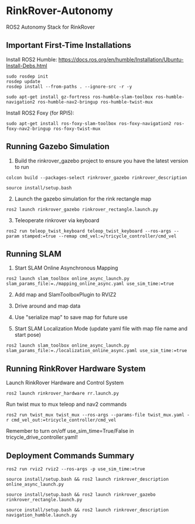 # RinkRover-Autonomy
ROS2 Autonomy Stack for RinkRover

## Important First-Time Installations
Install ROS2 Humble:
https://docs.ros.org/en/humble/Installation/Ubuntu-Install-Debs.html
```
sudo rosdep init
rosdep update
rosdep install --from-paths . --ignore-src -r -y

sudo apt-get install gz-fortress ros-humble-slam-toolbox ros-humble-navigation2 ros-humble-nav2-bringup ros-humble-twist-mux
```

Install ROS2 Foxy (for RPI5):
```
sudo apt-get install ros-foxy-slam-toolbox ros-foxy-navigation2 ros-foxy-nav2-bringup ros-foxy-twist-mux
```

## Running Gazebo Simulation
1. Build the rinkrover_gazebo project to ensure you have the latest version to run
```
colcon build --packages-select rinkrover_gazebo rinkrover_description

source install/setup.bash
```

2. Launch the gazebo simulation for the rink rectangle map
```
ros2 launch rinkrover_gazebo rinkrover_rectangle.launch.py
```

3. Teleoperate rinkrover via keyboard
```
ros2 run teleop_twist_keyboard teleop_twist_keyboard --ros-args --param stamped:=true --remap cmd_vel:=/tricycle_controller/cmd_vel
```

## Running SLAM

1. Start SLAM Online Asynchronous Mapping
```
ros2 launch slam_toolbox online_async_launch.py slam_params_file:=./mapping_online_async.yaml use_sim_time:=true
```
2. Add map and SlamToolboxPlugin to RVIZ2
3. Drive around and map data
4. Use "serialize map" to save map for future use

5. Start SLAM Localization Mode (update yaml file with map file name and start pose)
```
ros2 launch slam_toolbox online_async_launch.py slam_params_file:=./localization_online_async.yaml use_sim_time:=true
```

## Running RinkRover Hardware System

Launch RinkRover Hardware and Control System
```
ros2 launch rinkrover_hardware rr.launch.py
```

Run twist mux to mux teleop and nav2 commands
```
ros2 run twist_mux twist_mux --ros-args --params-file twist_mux.yaml -r cmd_vel_out:=tricycle_controller/cmd_vel
```

Remember to turn on/off use_sim_time=True/False in tricycle_drive_controller.yaml!



## Deployment Commands Summary
```
ros2 run rviz2 rviz2 --ros-args -p use_sim_time:=true

source install/setup.bash && ros2 launch rinkrover_description online_async_launch.py

source install/setup.bash && ros2 launch rinkrover_gazebo rinkrover_rectangle.launch.py

source install/setup.bash && ros2 launch rinkrover_description navigation_humble.launch.py
```